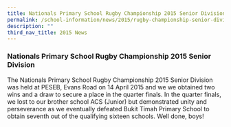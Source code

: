 ```yaml
---
title: Nationals Primary School Rugby Championship 2015 Senior Division
permalink: /school-information/news/2015/rugby-championship-senior-division/
description: ""
third_nav_title: 2015 News
---
```

### **Nationals Primary School Rugby Championship 2015 Senior Division**
The Nationals Primary School Rugby Championship 2015 Senior Division was held at PESEB, Evans Road on 14 April 2015 and we we obtained two wins and a draw to secure a place in the quarter finals. In the quarter finals, we lost to our brother school ACS (Junior) but demonstrated unity and perseverance as we eventually defeated Bukit Timah Primary School to obtain seventh out of the qualifying sixteen schools. Well done, boys!